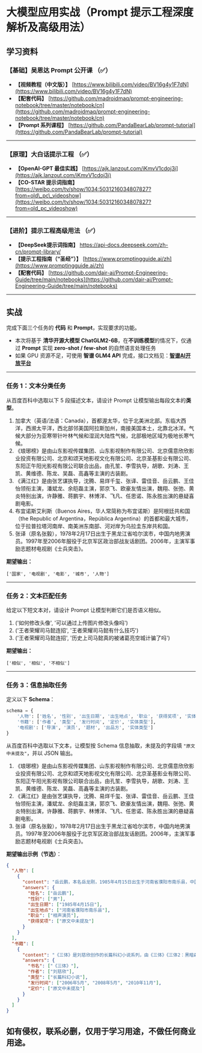 # 大模型应用实战（Prompt 提示工程深度解析及高级用法）

## 学习资料

### 【基础】吴恩达 Prompt 公开课  （✅）

* **【视频教程（中文版）】** [https://www.bilibili.com/video/BV16g4y1F7dN](https://www.bilibili.com/video/BV16g4y1F7dN)
* **【配套代码】** [https://github.com/madroidmaq/prompt-engineering-notebook/tree/master/notebook/cn](https://github.com/madroidmaq/prompt-engineering-notebook/tree/master/notebook/cn)
* **【Prompt 系列课程】** [https://github.com/PandaBearLab/prompt-tutorial](https://github.com/PandaBearLab/prompt-tutorial)

---

### 【原理】大白话提示工程  （✅）

* **【OpenAI-GPT 最佳实践】** [https://ajk.lanzout.com/iKmvV1cdoj3i](https://ajk.lanzout.com/iKmvV1cdoj3i)
* **【CO-STAR 提示词指南】** [https://weibo.com/tv/show/1034:5031216034807827?from=old\_pc\_videoshow](https://weibo.com/tv/show/1034:5031216034807827?from=old_pc_videoshow)

---

### 【进阶】提示工程高级用法  （✅）
* **【DeepSeek提示词指南】** https://api-docs.deepseek.com/zh-cn/prompt-library/
* **【提示工程指南（“圣经”）】** [https://www.promptingguide.ai/zh](https://www.promptingguide.ai/zh)
* **【配套代码】** [https://github.com/dair-ai/Prompt-Engineering-Guide/tree/main/notebooks](https://github.com/dair-ai/Prompt-Engineering-Guide/tree/main/notebooks)

---

## 实战

完成下面三个任务的 **代码** 和 **Prompt**，实现要求的功能。

* 本次将基于 **清华开源大模型 ChatGLM2-6B**，在**不训练模型**的情况下，仅通过 **Prompt** 实现 **zero-shot / few-shot** 的自然语言处理任务
* 如果 GPU 资源不足，可使用 **智谱 GLM4 API** 完成，接口文档见：**[智谱AI开放平台](https://open.bigmodel.cn/)**

---

### 任务 1：文本分类任务

从百度百科中选取以下 5 段描述文本，请设计 Prompt 让模型输出每段文本的**类型**。

1. 加拿大（英语/法语：Canada），首都渥太华，位于北美洲北部。东临大西洋，西濒太平洋，西北部邻美国阿拉斯加州，南接美国本土，北靠北冰洋。气候大部分为亚寒带针叶林气候和湿润大陆性气候，北部极地区域为极地长寒气候。
2. 《琅琊榜》是由山东影视传媒集团、山东影视制作有限公司、北京儒意欣欣影业投资有限公司、北京和颂天地影视文化有限公司、北京圣基影业有限公司、东阳正午阳光影视有限公司联合出品，由孔笙、李雪执导，胡歌、刘涛、王凯、黄维德、陈龙、吴磊、高鑫等主演的古装剧。
3. 《满江红》是由张艺谋执导，沈腾、易烊千玺、张译、雷佳音、岳云鹏、王佳怡领衔主演，潘斌龙、余皑磊主演，郭京飞、欧豪友情出演，魏翔、张弛、黄炎特别出演，许静雅、蒋鹏宇、林博洋、飞凡、任思诺、陈永胜出演的悬疑喜剧电影。
4. 布宜诺斯艾利斯（Buenos Aires，华人常简称为布宜诺斯）是阿根廷共和国（the Republic of Argentina，República Argentina）的首都和最大城市，位于拉普拉塔河南岸、南美洲东南部、河对岸为乌拉圭东岸共和国。
5. 张译（原名张毅），1978年2月17日出生于黑龙江省哈尔滨市，中国内地男演员。1997年至2006年服役于北京军区政治部战友话剧团。2006年，主演军事励志题材电视剧《士兵突击》。

**期望输出：**

```
['国家', '电视剧', '电影', '城市', '人物']
```

---

### 任务 2：文本匹配任务

给定以下短文本对，请设计 Prompt 让模型判断它们是否语义相似。

1. ('如何修改头像', '可以通过上传图片修改头像吗')
2. ('王者荣耀司马懿连招', '王者荣耀司马懿有什么技巧')
3. ('王者荣耀司马懿连招', '历史上司马懿真的被诸葛亮空城计骗了吗')

**期望输出：**

```
['相似', '相似', '不相似']
```

---

### 任务 3：信息抽取任务

定义以下 **Schema**：

```python
schema = {
    '人物': ['姓名', '性别', '出生日期', '出生地点', '职业', '获得奖项', '实体类型'],
    '书籍': ['作者', '类型', '发行时间', '定价', '实体类型'],
    '电视剧': ['导演', '演员', '题材', '出品方', '实体类型']
}
```

从百度百科中选取以下文本，让模型按 Schema 信息抽取，未提及的字段填 `"原文中未提及"`，并以 JSON 输出。

1. 《琅琊榜》是由山东影视传媒集团、山东影视制作有限公司、北京儒意欣欣影业投资有限公司、北京和颂天地影视文化有限公司、北京圣基影业有限公司、东阳正午阳光影视有限公司联合出品，由孔笙、李雪执导，胡歌、刘涛、王凯、黄维德、陈龙、吴磊、高鑫等主演的古装剧。
2. 《满江红》是由张艺谋执导，沈腾、易烊千玺、张译、雷佳音、岳云鹏、王佳怡领衔主演，潘斌龙、余皑磊主演，郭京飞、欧豪友情出演，魏翔、张弛、黄炎特别出演，许静雅、蒋鹏宇、林博洋、飞凡、任思诺、陈永胜出演的悬疑喜剧电影。
3. 张译（原名张毅），1978年2月17日出生于黑龙江省哈尔滨市，中国内地男演员。1997年至2006年服役于北京军区政治部战友话剧团。2006年，主演军事励志题材电视剧《士兵突击》。

**期望输出示例（节选）**：

```json
{
  "人物": [
    {
      "content": "岳云鹏，本名岳龙刚，1985年4月15日出生于河南省濮阳市南乐县，中国内地相声、影视男演员。",
      "answers": {
        "姓名": ["岳云鹏"],
        "性别": ["男"],
        "出生日期": ["1985年4月15日"],
        "出生地点": ["河南省濮阳市南乐县"],
        "职业": ["相声演员"],
        "获得奖项": ["原文中未提及"]
      }
    }
  ],
  "书籍": [
    {
      "content": "《三体》是刘慈欣创作的长篇科幻小说系列，由《三体》《三体2：黑暗森林》《三体3：死神永生》组成，第一部于2006年5月起在《科幻世界》杂志上连载，第二部于2008年5月首次出版，第三部则于2010年11月出版。",
      "answers": {
        "书名": ["《三体》"],
        "作者": ["刘慈欣"],
        "类型": ["长篇科幻小说"],
        "发行时间": ["2006年5月", "2008年5月", "2010年11月"],
        "定价": ["原文中未提及"]
      }
    }
  ]
}
```

## 如有侵权，联系必删，仅用于学习用途，不做任何商业用途。
